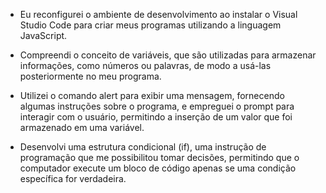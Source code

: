- Eu reconfigurei o ambiente de desenvolvimento ao instalar o Visual Studio Code para criar meus programas utilizando a linguagem JavaScript.

- Compreendi o conceito de variáveis, que são utilizadas para armazenar informações, como números ou palavras, de modo a usá-las posteriormente no meu programa.

- Utilizei o comando alert para exibir uma mensagem, fornecendo algumas instruções sobre o programa, e empreguei o prompt para interagir com o usuário, permitindo a inserção de um valor que foi armazenado em uma variável.

- Desenvolvi uma estrutura condicional (if), uma instrução de programação que me possibilitou tomar decisões, permitindo que o computador execute um bloco de código apenas se uma condição específica for verdadeira.
